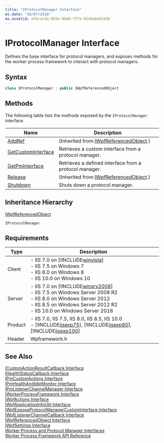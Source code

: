 ```yaml
---
title: "IProtocolManager Interface"
ms.date: "10/07/2016"
ms.assetid: ef6cac9a-055e-0b8b-7f7a-6548a6e6543b
---
```

# IProtocolManager Interface
Defines the base interface for protocol managers, and exposes methods for the worker process framework to interact with protocol managers.  
  
## Syntax  
  
```cpp  
class IProtocolManager : public IWpfReferencedObject  
```  
  
## Methods  
 The following table lists the methods exposed by the `IProtocolManager` interface.  
  
|Name|Description|  
|----------|-----------------|  
|[AddRef](../../web-development-reference\native-code-api-reference/iwpfreferencedobject-addref-method.md)|(Inherited from [IWpfReferencedObject](../../web-development-reference\native-code-api-reference/iwpfreferencedobject-interface.md).)|  
|[GetCustomInterface](../../web-development-reference\native-code-api-reference/iprotocolmanager-getcustominterface-method.md)|Retrieves a custom interface from a protocol manager.|  
|[GetPmInterface](../../web-development-reference\native-code-api-reference/iprotocolmanager-getpminterface-method.md)|Retrieves a defined interface from a protocol manager.|  
|[Release](../../web-development-reference\native-code-api-reference/iwpfreferencedobject-release-method.md)|(Inherited from [IWpfReferencedObject](../../web-development-reference\native-code-api-reference/iwpfreferencedobject-interface.md).)|  
|[Shutdown](../../web-development-reference\native-code-api-reference/iprotocolmanager-shutdown-method.md)|Shuts down a protocol manager.|  
  
## Inheritance Hierarchy  
 [IWpfReferencedObject](../../web-development-reference\native-code-api-reference/iwpfreferencedobject-interface.md)  
  
 `IProtocolManager`  
  
## Requirements  
  
|Type|Description|  
|----------|-----------------|  
|Client|-   IIS 7.0 on [!INCLUDE[winvista](../../wmi-provider/includes/winvista-md.md)]<br />-   IIS 7.5 on Windows 7<br />-   IIS 8.0 on Windows 8<br />-   IIS 10.0 on Windows 10|  
|Server|-   IIS 7.0 on [!INCLUDE[winsrv2008](../../wmi-provider/includes/winsrv2008-md.md)]<br />-   IIS 7.5 on Windows Server 2008 R2<br />-   IIS 8.0 on Windows Server 2012<br />-   IIS 8.5 on Windows Server 2012 R2<br />-   IIS 10.0 on Windows Server 2016|  
|Product|-   IIS 7.0, IIS 7.5, IIS 8.0, IIS 8.5, IIS 10.0<br />-   [!INCLUDE[iisexp75](../../web-development-reference/native-code-api-reference/includes/iisexp75-md.md)], [!INCLUDE[iisexp80](../../web-development-reference/native-code-api-reference/includes/iisexp80-md.md)], [!INCLUDE[iisexp100](../../web-development-reference/native-code-api-reference/includes/iisexp100-md.md)]|  
|Header|Wpframework.h|  
  
## See Also  
 [ICustomActionResultCallback Interface](../../web-development-reference\native-code-api-reference/icustomactionresultcallback-interface.md)   
 [IHealthStatusCallback Interface](../../web-development-reference\native-code-api-reference/ihealthstatuscallback-interface.md)   
 [IPmCustomActions Interface](../../web-development-reference\native-code-api-reference/ipmcustomactions-interface.md)   
 [IPmHealthAndIdleMonitor Interface](../../web-development-reference\native-code-api-reference/ipmhealthandidlemonitor-interface.md)   
 [IPmListenerChannelManager Interface](../../web-development-reference\native-code-api-reference/ipmlistenerchannelmanager-interface.md)   
 [IWorkerProcessFramework Interface](../../web-development-reference\native-code-api-reference/iworkerprocessframework-interface.md)   
 [IWpfActions Interface](../../web-development-reference\native-code-api-reference/iwpfactions-interface.md)   
 [IWpfApplicationInfoUtil Interface](../../web-development-reference\native-code-api-reference/iwpfapplicationinfoutil-interface.md)   
 [IWpfExposeProtocolManagerCustomInterface Interface](../../web-development-reference\native-code-api-reference/iwpfexposeprotocolmanagercustominterface-interface.md)   
 [IWpfListenerChannelCallback Interface](../../web-development-reference\native-code-api-reference/iwpflistenerchannelcallback-interface.md)   
 [IWpfReferencedObject Interface](../../web-development-reference\native-code-api-reference/iwpfreferencedobject-interface.md)   
 [IWpfSettings Interface](../../web-development-reference\native-code-api-reference/iwpfsettings-interface.md)   
 [Worker Process and Protocol Manager Interfaces](../../web-development-reference\native-code-api-reference/worker-process-and-protocol-manager-interfaces.md)   
 [Worker Process Framework API Reference](../../web-development-reference\native-code-api-reference/worker-process-framework-api-reference.md)